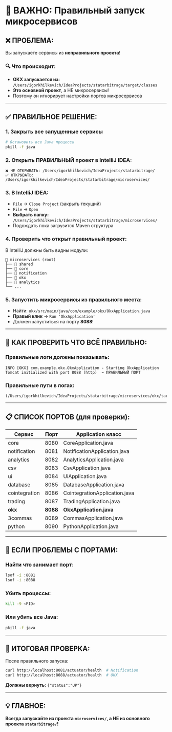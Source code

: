 # 🚨 ВАЖНО: Правильный запуск микросервисов

## ❌ **ПРОБЛЕМА:**
Вы запускаете сервисы из **неправильного проекта**!

### 🔍 **Что происходит:**
- **OKX запускается из:** `/Users/igorkhilkevich/IdeaProjects/statarbitrage/target/classes` 
- **Это основной проект**, а НЕ микросервисы!
- Поэтому он игнорирует настройки портов микросервисов

---

## ✅ **ПРАВИЛЬНОЕ РЕШЕНИЕ:**

### 1. **Закрыть все запущенные сервисы**
```bash
# Остановить все Java процессы
pkill -f java
```

### 2. **Открыть ПРАВИЛЬНЫЙ проект в IntelliJ IDEA:**
```
❌ НЕ ОТКРЫВАТЬ: /Users/igorkhilkevich/IdeaProjects/statarbitrage/
✅ ОТКРЫВАТЬ:     /Users/igorkhilkevich/IdeaProjects/statarbitrage/microservices/
```

### 3. **В IntelliJ IDEA:**
- `File` → `Close Project` (закрыть текущий)
- `File` → `Open` 
- **Выбрать папку:** `/Users/igorkhilkevich/IdeaProjects/statarbitrage/microservices/`
- Подождать пока загрузится Maven структура

### 4. **Проверить что открыт правильный проект:**
В IntelliJ должны быть видны модули:
```
📁 microservices (root)
├── 📁 shared
├── 📁 core  
├── 📁 notification
├── 📁 okx
├── 📁 analytics
└── ...
```

### 5. **Запустить микросервисы из правильного места:**
- Найти: `okx/src/main/java/com/example/okx/OkxApplication.java`
- **Правый клик** → `Run 'OkxApplication'`
- Должен запуститься на порту **8088**!

---

## 🎯 **КАК ПРОВЕРИТЬ ЧТО ВСЁ ПРАВИЛЬНО:**

### Правильные логи должны показывать:
```
INFO [OKX] com.example.okx.OkxApplication - Starting OkxApplication
Tomcat initialized with port 8088 (http)  ← ПРАВИЛЬНЫЙ ПОРТ
```

### Правильные пути в логах:
```
(/Users/igorkhilkevich/IdeaProjects/statarbitrage/microservices/okx/target/classes
```

---

## 📋 **СПИСОК ПОРТОВ (для проверки):**

| Сервис | Порт | Application класс |
|---------|------|-------------------|
| core | 8080 | CoreApplication.java |
| notification | 8081 | NotificationApplication.java |
| analytics | 8082 | AnalyticsApplication.java |
| csv | 8083 | CsvApplication.java |
| ui | 8084 | UiApplication.java |
| database | 8085 | DatabaseApplication.java |
| cointegration | 8086 | CointegrationApplication.java |
| trading | 8087 | TradingApplication.java |
| **okx** | **8088** | **OkxApplication.java** |
| 3commas | 8089 | CommasApplication.java |
| python | 8090 | PythonApplication.java |

---

## 🔧 **ЕСЛИ ПРОБЛЕМЫ С ПОРТАМИ:**

### Найти что занимает порт:
```bash
lsof -i :8081
lsof -i :8088
```

### Убить процессы:
```bash
kill -9 <PID>
```

### Или убить все Java:
```bash
pkill -f java
```

---

## 🚀 **ИТОГОВАЯ ПРОВЕРКА:**

После правильного запуска:
```bash
curl http://localhost:8081/actuator/health  # Notification
curl http://localhost:8088/actuator/health  # OKX
```

**Должны вернуть:** `{"status":"UP"}`

---

## 💡 **ГЛАВНОЕ:**
**Всегда запускайте из проекта `microservices/`, а НЕ из основного проекта `statarbitrage/`!**